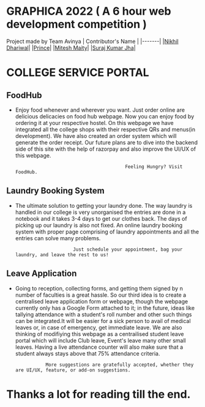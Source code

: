 # GRAPHICA 2022 ( A 6 hour web development competition )
Project made by Team Avinya
| Contributor's Name |
|-------|
|[Nikhil Dhariwal](https://github.com/404nikhil)|
|[Prince](https://github.com/404nikhil)|
|[Mitesh Maity](https://github.com/mitesh2806)|
|[Suraj Kumar Jha](https://github.com/ZXEcoder)|

# COLLEGE SERVICE PORTAL 

## FoodHub
- Enjoy food whenever and wherever you want. Just order online are delicious delicacies on food hub webpage. Now you can enjoy food by ordering it at your respective hostel. On this webpage we have integrated all the college shops with their respective QRs and menus(in development). We have also created an order system which will generate the order receipt. Our future plans are to dive into the backend side of this site with the help of razorpay and also improve the UI/UX of this webpage.

                                              Feeling Hungry? Visit FoodHub.

## Laundry Booking System
- The ultimate solution to getting your laundry done. The way laundry is handled in our college is very unorganised the entries are done in a notebook and it takes 3-4 days to get our clothes back. The days of picking up our laundry is also not fixed. An online laundry booking system with proper page comprising of laundry appointments and all the entries can solve many problems.
 
                           Just schedule your appointment, bag your laundry, and leave the rest to us!
                                
 ## Leave Application 
- Going to reception, collecting forms, and getting them signed by n number of faculties is a great hassle. So our third idea is to create a centralised leave application form or webpage, though the webpage currently only has a Google Form attached to it; in the future, ideas like tallying attendance with a student's roll number and other such things can be integrated.It will be easier for a sick person to avail of medical leaves or, in case of emergency, get immediate leave. We are also thinking of modifiying this webpage as a centrailised student leave portal which will include Club leave, Event's leave many other small leaves. Having a live attendance counter will also make sure that a student always stays above that 75% attendance criteria.

                 More suggestions are gratefully accepted, whether they are UI/UX, feature, or add-on suggestions.


# Thanks a lot for reading till the end.

